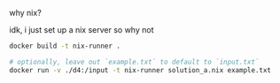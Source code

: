 why nix?

idk, i just set up a nix server so why not

```bash
docker build -t nix-runner .

# optionally, leave out `example.txt` to default to `input.txt`
docker run -v ./d4:/input -t nix-runner solution_a.nix example.txt
```
